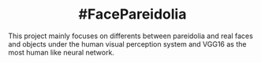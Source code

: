 <h1 align="center">#FacePareidolia</h1>


This project mainly focuses on differents between pareidolia and real faces and objects under the human visual perception system and VGG16 as the most human like neural network.
